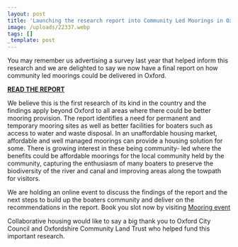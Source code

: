 ```yaml
---
layout: post
title: 'Launching the research report into Community Led Moorings in Oxford '
image: /uploads/22337.webp
tags: []
_template: post
---
```


You may remember us advertising a survey last year that helped inform this research and we are delighted to say we now have a final report on how community led moorings could be delivered in Oxford.

[**READ THE REPORT**](/uploads/unlocking-community-led-moorings-final.pdf "unlocking-community-led-moorings-final.pdf")

We believe this is the first research of its kind in the country and the findings apply beyond Oxford to all areas where there could be better mooring provision. The report identifies a need for permanent and temporary mooring sites as well as better facilities for boaters such as access to water and waste disposal. In an unaffordable housing market, affordable and well managed moorings can provide a housing solution for some. There is growing interest in these being community- led where the benefits could be affordable moorings for the local community held by the community, capturing the enthusiasm of many boaters to preserve the biodiversity of the river and canal and improving areas along the towpath for visitors.

We are holding an online event to discuss the findings of the report and the next steps to build up the boaters community and deliver on the recommendations in the report. Book you slot now by visiting [Mooring event](https://www.eventbrite.co.uk/e/launching-the-research-report-into-community-led-moorings-in-oxford-tickets-257110553587)

Collaborative housing would like to say a big thank you to Oxford City Council and Oxfordshire Community Land Trust who helped fund this important research.
